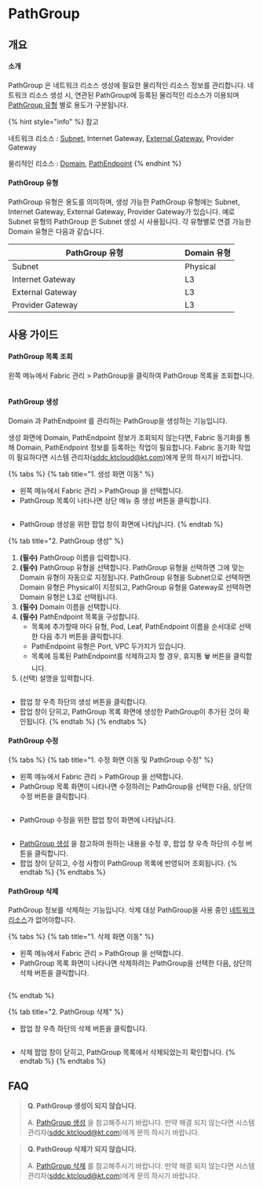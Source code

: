 # PathGroup

## 개요

#### 소개

PathGroup 은 네트워크 리소스 생성에 필요한 물리적인 리소스 정보를 관리합니다. 네트워크 리소스 생성 시, 연관된 PathGroup에 등록된 물리적인 리소스가 이용되며 [PathGroup 유형](pathgroup.md#pathgroup) 별로 용도가 구분됩니다.

{% hint style="info" %}
참고

네트워크 리소스 : [Subnet](../network/subnet.md), Internet Gateway, [External Gateway](../network/external-gateway-1.md), Provider Gateway

물리적인 리소스 : [Domain](domain.md), [PathEndpoint](pathendpoint.md)
{% endhint %}

#### PathGroup 유형

PathGroup 유형은 용도를 의미하며, 생성 가능한 PathGroup 유형에는 Subnet, Internet Gateway, External Gateway, Provider Gateway가 있습니다. 예로 Subnet 유형의 PathGroup 은 Subnet 생성 시 사용됩니다. 각 유형별로 연결 가능한 Domain 유형은 다음과 같습니다.

<table><thead><tr><th width="336">PathGroup 유형</th><th>Domain 유형</th></tr></thead><tbody><tr><td>Subnet</td><td>Physical</td></tr><tr><td>Internet Gateway</td><td>L3</td></tr><tr><td>External Gateway</td><td>L3</td></tr><tr><td>Provider Gateway</td><td>L3</td></tr></tbody></table>



## 사용 가이드

#### PathGroup 목록 조회

왼쪽 메뉴에서 Fabric 관리 > PathGroup을 클릭하여 PathGroup 목록을 조회합니다.

<figure><img src="../.gitbook/assets/image (12).png" alt=""><figcaption></figcaption></figure>



#### PathGroup 생성

Domain 과 PathEndpoint 를 관리하는 PathGroup을 생성하는 기능입니다.&#x20;

생성 화면에 Domain, PathEndpoint 정보가 조회되지 않는다면, Fabric 동기화를 통해 Domain, PathEndpoint 정보를 등록하는 작업이 필요합니다. Fabric 동기화 작업이 필요하다면 시스템 관리자(sddc.ktcloud@kt.com)에게 문의 하시기 바랍니다.

{% tabs %}
{% tab title="1. 생성 화면 이동" %}
* 왼쪽 메뉴에서 Fabric 관리 > PathGroup 을 선택합니다.
* PathGroup 목록이 나타나면 상단 메뉴 중 생성 버튼을 클릭합니다.

<figure><img src="../.gitbook/assets/image (31).png" alt=""><figcaption></figcaption></figure>

* PathGroup 생성을 위한 팝업 창이 화면에 나타납니다.
{% endtab %}

{% tab title="2. PathGroup 생성" %}
1. **(필수)** PathGroup 이름을 입력합니다.
2. **(필수)** PathGroup 유형을 선택합니다. PathGroup 유형을 선택하면 그에 맞는 Domain 유형이 자동으로 지정됩니다. PathGroup 유형을 Subnet으로 선택하면 Domain 유형은 Physical이 지정되고, PathGroup 유형을 Gateway로 선택하면 Domain 유형은 L3로 선택됩니다.
3. **(필수)** Domain 이름을 선택합니다.
4. **(필수)** PathEndpoint 목록을 구성합니다.
   * 목록에 추가할때 마다 유형, Pod, Leaf, PathEndpoint 이름을 순서대로 선택한 다음 추가 버튼을 클릭합니다.
   * PathEndpoint 유형은 Port, VPC 두가지가 있습니다.
   * 목록에 등록된 PathEndpoint를 삭제하고자 할 경우, 휴지통 🗑 버튼을 클릭합니다.&#x20;
5. (선택) 설명을 입력합니다.

<figure><img src="../.gitbook/assets/image (1).png" alt=""><figcaption></figcaption></figure>

* 팝업 창 우측 하단의 생성 버튼을 클릭합니다.
* 팝업 창이 닫히고, PathGroup 목록 화면에 생성한 PathGroup이 추가된 것이 확인됩니다.
{% endtab %}
{% endtabs %}



#### PathGroup 수정

{% tabs %}
{% tab title="1. 수정 화면 이동 및 PathGroup 수정" %}
* 왼쪽 메뉴에서 Fabric 관리 > PathGroup 을 선택합니다.
* PathGroup 목록 화면이 나타나면 수정하려는 PathGroup을 선택한 다음, 상단의 수정 버튼을 클릭합니다.

<figure><img src="../.gitbook/assets/image (202).png" alt=""><figcaption></figcaption></figure>

* PathGroup 수정을 위한 팝업 창이 화면에 나타납니다.

<figure><img src="../.gitbook/assets/PathGroup_modify.webp" alt=""><figcaption></figcaption></figure>

* [PathGroup 생성](pathgroup.md#2.-pathgroup) 을 참고하여 원하는 내용을 수정 후, 팝업 창 우측 하단의 수정 버튼을 클릭합니다.
* 팝업 창이 닫히고, 수정 사항이 PathGroup 목록에 반영되어 조회됩니다.
{% endtab %}
{% endtabs %}



#### PathGroup 삭제

PathGroup 정보를 삭제하는 기능입니다. 삭제 대상 PathGroup을 사용 중인 [네트워크 리소스](pathgroup.md#undefined-1)가 없어야합니다.

{% tabs %}
{% tab title="1. 삭제 화면 이동" %}
* 왼쪽 메뉴에서 Fabric 관리 > PathGroup 을 선택합니다.
* PathGroup 목록 화면이 나타나면 삭제하려는 PathGroup을 선택한 다음, 상단의 삭제 버튼을 클릭합니다.

<figure><img src="../.gitbook/assets/image (200).png" alt=""><figcaption></figcaption></figure>
{% endtab %}

{% tab title="2. PathGroup 삭제" %}
* 팝업 창 우측 하단의 삭제 버튼을 클릭합니다.

<figure><img src="../.gitbook/assets/image (139).png" alt=""><figcaption></figcaption></figure>

* 삭제 팝업 창이 닫히고, PathGroup 목록에서 삭제되었는지 확인합니다.
{% endtab %}
{% endtabs %}



## FAQ

> **Q. PathGroup 생성이 되지 않습니다.**
>
> A. [PathGroup 생성](pathgroup.md#pathgroup-1) 을 참고해주시기 바랍니다. 만약 해결 되지 않는다면 시스템 관리자(sddc.ktcloud@kt.com)에게 문의 하시기 바랍니다.

> **Q. PathGroup 삭제가 되지 않습니다.**
>
> A. [PathGroup 삭제](pathgroup.md#pathgroup-3) 를 참고해주시기 바랍니다. 만약 해결 되지 않는다면 시스템 관리자(sddc.ktcloud@kt.com)에게 문의 하시기 바랍니다.
